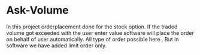 # Ask-Volume
In this project orderplacement done for the stock option. If the traded volume got exceeded with the user enter value software will place the order on behalf of user automatically. All type of order possible here . But in software we have added limit order only.
